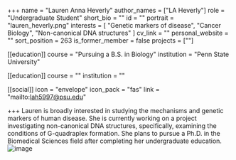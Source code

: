 +++
name = "Lauren Anna Heverly"
author_names = ["LA Heverly"]
role = "Undergraduate Student"
short_bio = ""
id = ""
portrait = "lauren_heverly.png"
interests = [
  "Genetic markers of disease",
  "Cancer Biology",
  "Non-canonical DNA structures"
]
cv_link = ""
personal_website = ""
sort_position = 263
is_former_member = false
projects = [""]

[[education]]
  course = "Pursuing a B.S. in Biology"
  institution = "Penn State University"

[[education]]
  course = ""
  institution = ""

[[social]]
    icon = "envelope"
    icon_pack = "fas"
    link = "mailto:lah5997@psu.edu"


+++
Lauren is broadly interested in studying the mechanisms and genetic markers of human disease. She is currently working on a project investigating non-canonical DNA structures, specifically, examining the conditions of G-quadraplex formation. She plans to pursue a Ph.D. in the Biomedical Sciences field after completing her undergraduate education.![image](https://github.com/user-attachments/assets/f2d84a5b-ee5a-4a53-8269-58c894652ff3)


